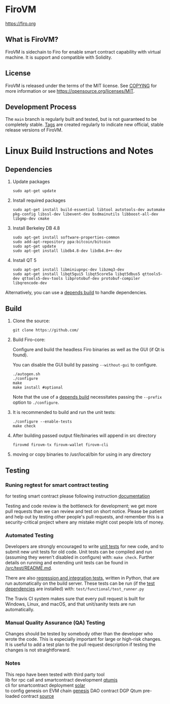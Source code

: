 FiroVM
=====================================

https://firo.org

What is FiroVM?
----------------

FiroVM is sidechain to Firo for enable smart contract capability with virtual machine. It is support and compatible with Solidity.

License
-------

FiroVM is released under the terms of the MIT license. See [COPYING](COPYING) for more
information or see https://opensource.org/licenses/MIT.

Development Process
-------------------

The `main` branch is regularly built and tested, but is not guaranteed to be
completely stable. [Tags](https://github.com/nopslide/firovm/tags) are created
regularly to indicate new official, stable release versions of FiroVM.

Linux Build Instructions and Notes
==================================

Dependencies
----------------------
1.  Update packages

        sudo apt-get update

2.  Install required packages

        sudo apt-get install build-essential libtool autotools-dev automake pkg-config libssl-dev libevent-dev bsdmainutils libboost-all-dev libgmp-dev cmake

3.  Install Berkeley DB 4.8

        sudo apt-get install software-properties-common
        sudo add-apt-repository ppa:bitcoin/bitcoin
        sudo apt-get update
        sudo apt-get install libdb4.8-dev libdb4.8++-dev

4.  Install QT 5

        sudo apt-get install libminiupnpc-dev libzmq3-dev
        sudo apt-get install libqt5gui5 libqt5core5a libqt5dbus5 qttools5-dev qttools5-dev-tools libprotobuf-dev protobuf-compiler libqrencode-dev

Alternatively, you can use a [depends build](depends/README.md) to handle dependencies.

Build
----------------------
1.  Clone the source:

        git clone https://github.com/

2.  Build Firo-core:

    Configure and build the headless Firo binaries as well as the GUI (if Qt is found).

    You can disable the GUI build by passing `--without-gui` to configure.
        
        ./autogen.sh
        ./configure
        make
        make install #optional

    Note that the use of a [depends build](depends/README.md) necessitates passing the `--prefix` option to `./configure`.

3.  It is recommended to build and run the unit tests:

        ./configure --enable-tests
        make check

4.  After building passed output file/binaries will append in src directory

        firovmd firovm-tx firovm-wallet firovm-cli

5.  moving or copy binaries to /usr/local/bin for using in any directory

Testing
-------

### Runing regtest for smart contract testing
 for testing smart contract please following instruction [documentation](doc/run-regtest-smartcontract.md)

Testing and code review is the bottleneck for development; we get more pull
requests than we can review and test on short notice. Please be patient and help out by testing
other people's pull requests, and remember this is a security-critical project where any mistake might cost people
lots of money.

### Automated Testing

Developers are strongly encouraged to write [unit tests](src/test/README.md) for new code, and to
submit new unit tests for old code. Unit tests can be compiled and run
(assuming they weren't disabled in configure) with: `make check`. Further details on running
and extending unit tests can be found in [/src/test/README.md](/src/test/README.md).

There are also [regression and integration tests](/test), written
in Python, that are run automatically on the build server.
These tests can be run (if the [test dependencies](/test) are installed) with: `test/functional/test_runner.py`

The Travis CI system makes sure that every pull request is built for Windows, Linux, and macOS, and that unit/sanity tests are run automatically.

### Manual Quality Assurance (QA) Testing

Changes should be tested by somebody other than the developer who wrote the
code. This is especially important for large or high-risk changes. It is useful
to add a test plan to the pull request description if testing the changes is
not straightforward.

### Notes 

This repo have been tested with third party tool  
lib for rpc call and smartcontract development [qtumjs](https://github.com/qtumproject/qtumjs)  
cli for smartcontract deployment [solar](https://github.com/qtumproject/solar)  
to config genesis on EVM chain [genesis](./src/cpp-ethereum/libethashseal/genesis/fvmMainNetwork.cpp)
DAO contract DGP Qtum pre-loaded contract [source](https://github.com/qtumproject/qtum-dgp)
